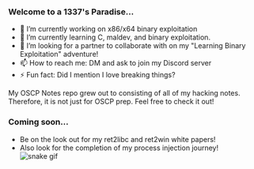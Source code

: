 ### Welcome to a 1337's Paradise...
- 🔭 I’m currently working on x86/x64 binary exploitation
- 🌱 I’m currently learning C, maldev, and binary exploitation.
- 🤔 I’m looking for a partner to collaborate with on my "Learning Binary Exploitation" adventure!
- 📫 How to reach me: DM and ask to join my Discord server
- ⚡ Fun fact: Did I mention I love breaking things?

My OSCP Notes repo grew out to consisting of all of my hacking notes. Therefore, it is not just for OSCP prep. Feel free to check it out!
### Coming soon...
- Be on the look out for my ret2libc and ret2win white papers!
- Also look for the completion of my process injection journey!
![snake gif](https://github.com/0xXyc/0xXyc/blob/output/github-contribution-grid-snake.gif)
